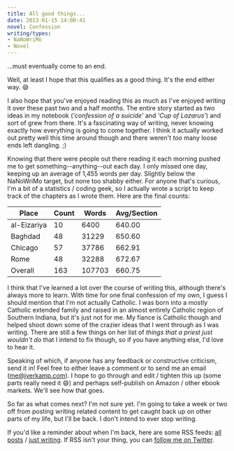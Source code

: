 ```yaml
---
title: All good things...
date: 2013-01-15 14:00:41
novel: Confession
writing/types:
- NaNoWriMo
- Novel
---
```

...must eventually come to an end.

Well, at least I hope that this qualifies as a good thing. It's the end either way. :smile:

<!--more-->

I also hope that you've enjoyed reading this as much as I've enjoyed writing it over these past two and a half months. The entire story started as two ideas in my notebook (*'confession of a suicide'* and *'Cup of Lazarus'*) and sort of grew from there. It's a fascinating way of writing, never knowing exactly how everything is going to come together. I think it actually worked out pretty well this time around though and there weren't *too* many loose ends left dangling. ;)

Knowing that there were people out there reading it each morning pushed me to get something--anything--out each day. I only missed one day, keeping up an average of 1,455 words per day. Slightly below the NaNoWriMo target, but none too shabby either. For anyone that's curious, I'm a bit of a statistics / coding geek, so I actually wrote a script to keep track of the chapters as I wrote them. Here are the final counts:


|    Place    | Count | Words  | Avg/Section |
|-------------|-------|--------|-------------|
| al-Eizariya |  10   |  6400  |   640.00    |
|   Baghdad   |  48   | 31229  |   650.60    |
|   Chicago   |  57   | 37786  |   662.91    |
|    Rome     |  48   | 32288  |   672.67    |
|   Overall   |  163  | 107703 |   660.75    |


I think that I've learned a lot over the course of writing this, although there's always more to learn. With time for one final confession of my own, I guess I should mention that I'm not actually Catholic. I was born into a mostly Catholic extended family and raised in an almost entirely Catholic region of Southern Indiana, but it's just not for me. My fiance is Catholic though and helped shoot down some of the crazier ideas that I went through as I was writing. There are still a few things on her list of *things that a priest just wouldn't do* that I intend to fix though, so if you have anything else, I'd love to hear it.

Speaking of which, if anyone has any feedback or constructive criticism, send it in! Feel free to either leave a comment or to send me an email (<a href="mailto:me@jverkamp.com">me@jverkamp.com</a>). I hope to go through and edit / tighten this up (some parts really need it :smile:) and perhaps self-publish on Amazon / other ebook markets. We'll see how that goes.

So far as what comes next? I'm not sure yet. I'm going to take a week or two off from posting writing related content to get caught back up on other parts of my life, but I'll be back. I don't intend to ever stop writing.

If you'd like a reminder about when I'm back, here are some RSS feeds: <a href="http://blog.jverkamp.com/feed/">all posts</a> / <a href="http://blog.jverkamp.com/category/writing/feed/">just writing</a>. If RSS isn't your thing, you can <a href="https://twitter.com/@jpverkamp">follow me on Twitter</a>.
